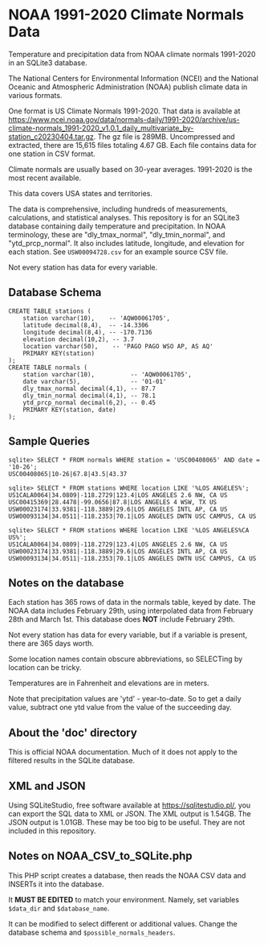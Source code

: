 # NOAA 1991-2020 Climate Normals Data
Temperature and precipitation data from NOAA climate normals 1991-2020 in an SQLite3 database.

The National Centers for Environmental Information (NCEI) and the National Oceanic and Atmospheric Administration (NOAA) publish climate data in various formats. 

One format is US Climate Normals 1991-2020. That data is available at https://www.ncei.noaa.gov/data/normals-daily/1991-2020/archive/us-climate-normals_1991-2020_v1.0.1_daily_multivariate_by-station_c20230404.tar.gz. The gz file is 289MB. Uncompressed and extracted, there are 15,615 files totaling 4.67 GB. Each file contains data for one station in CSV format.

Climate normals are usually based on 30-year averages. 1991-2020 is the most recent available.

This data covers USA states and territories.

The data is comprehensive, including hundreds of measurements, calculations, and statistical analyses. This repository is for an SQLite3 database containing daily temperature and precipitation. In NOAA terminology, these are "dly_tmax_normal", "dly_tmin_normal", and "ytd_prcp_normal". It also includes latitude, longitude, and elevation for each station. See `USW00094728.csv` for an example source CSV file. 

Not every station has data for every variable. 

## Database Schema
```
CREATE TABLE stations (
    station varchar(10),    -- 'AQW00061705',
    latitude decimal(8,4),  -- -14.3306
    longitude decimal(8,4), -- -170.7136
    elevation decimal(10,2), -- 3.7
    location varchar(50),    -- 'PAGO PAGO WSO AP, AS AQ'
    PRIMARY KEY(station)
);
CREATE TABLE normals (
    station varchar(10),          -- 'AQW00061705',
    date varchar(5),              -- '01-01'
    dly_tmax_normal decimal(4,1), -- 87.7
    dly_tmin_normal decimal(4,1), -- 78.1
    ytd_prcp_normal decimal(6,2), -- 0.45
    PRIMARY KEY(station, date)
);
```
## Sample Queries
```
sqlite> SELECT * FROM normals WHERE station = 'USC00408065' AND date = '10-26';
USC00408065|10-26|67.8|43.5|43.37

sqlite> SELECT * FROM stations WHERE location LIKE '%LOS ANGELES%';
US1CALA0064|34.0809|-118.2729|123.4|LOS ANGELES 2.6 NW, CA US
USC00415369|28.4478|-99.0656|87.8|LOS ANGELES 4 WSW, TX US
USW00023174|33.9381|-118.3889|29.6|LOS ANGELES INTL AP, CA US
USW00093134|34.0511|-118.2353|70.1|LOS ANGELES DWTN USC CAMPUS, CA US

sqlite> SELECT * FROM stations WHERE location LIKE '%LOS ANGELES%CA US%';
US1CALA0064|34.0809|-118.2729|123.4|LOS ANGELES 2.6 NW, CA US
USW00023174|33.9381|-118.3889|29.6|LOS ANGELES INTL AP, CA US
USW00093134|34.0511|-118.2353|70.1|LOS ANGELES DWTN USC CAMPUS, CA US
```

## Notes on the database
Each station has 365 rows of data in the normals table, keyed by date. The NOAA data includes February 29th, using interpolated data from February 28th and March 1st. This database does **NOT** include February 29th.

Not every station has data for every variable, but if a variable is present, there are 365 days worth.

Some location names contain obscure abbreviations, so SELECTing by location can be tricky.

Temperatures are in Fahrenheit and elevations are in meters. 

Note that precipitation values are 'ytd' - year-to-date. So to get a daily value, subtract one ytd value from the value of the succeeding day.

## About the 'doc' directory
This is official NOAA documentation. Much of it does not apply to the filtered results in the SQLite database.

## XML and JSON
Using SQLiteStudio, free software available at https://sqlitestudio.pl/, you can export the SQL data to XML or JSON. The XML output is 1.54GB. The JSON output is 1.01GB. These may be too big to be useful. They are not included in this repository.

## Notes on NOAA_CSV_to_SQLite.php
This PHP script creates a database, then reads the NOAA CSV data and INSERTs it into the database. 

It **MUST BE EDITED** to match your environment. Namely, set variables `$data_dir` and `$database_name`.

It can be modified to select different or additional values. Change the database schema and `$possible_normals_headers`.
